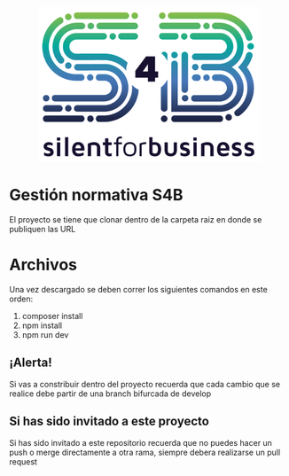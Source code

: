 <p align="center"><img src="public/img/Silent4Business-Logo-Color.png" width="400"></p>

# Gestión normativa S4B

El proyecto se tiene que clonar dentro de la carpeta raiz en donde se publiquen las URL


# Archivos

Una vez descargado se deben correr los siguientes comandos en este orden:

 1. composer install
 2. npm install
 3. npm run dev

## ¡Alerta!

Si vas  a constribuir dentro del proyecto recuerda que cada cambio que se realice debe partir de una branch bifurcada de develop

## Si has sido invitado a este proyecto

Si has sido invitado a este repositorio recuerda que no puedes hacer un push o merge directamente a otra rama, siempre debera realizarse un pull request
